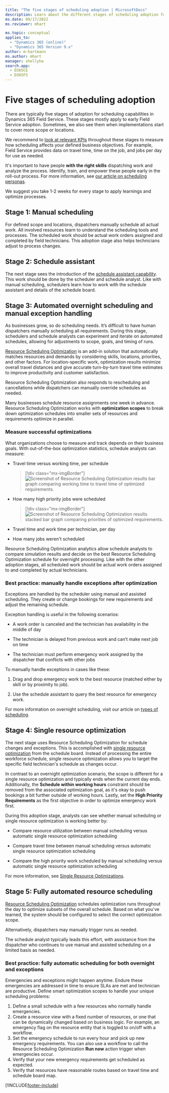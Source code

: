 ```yaml
---
title: "The five stages of scheduling adoption | MicrosoftDocs"
description: Learn about the different stages of scheduling adoption for field service organizations.
ms.date: 09/17/2022
ms.reviewer: mhart

ms.topic: conceptual
applies_to: 
  - "Dynamics 365 (online)"
  - "Dynamics 365 Version 9.x"
author: m-hartmann
ms.author: mhart
manager: shellyha
search.app: 
  - D365CE
  - D365FS
---
```


# Five stages of scheduling adoption

There are typically five stages of adoption for scheduling capabilities in Dynamics 365 Field Service. These stages mostly apply to early Field Service adoption. Sometimes, we also see them when implementations start to cover more scope or locations.

We recommend to [look at relevant KPIs](reports.md) throughout these stages to measure how scheduling affects your defined business objectives. For example, Field Service provides data on travel time, time on the job, and jobs per day for use as needed.

It's important to have people **with the right skills** dispatching work and analyze the process. Identify, train, and empower these people early in the roll-out process. For more information, see [our article on scheduling personas](scheduling-roles-personas.md).

We suggest you take 1-2 weeks for every stage to apply learnings and optimize processes.

## Stage 1: Manual scheduling

For defined scope and locations, dispatchers manually schedule all actual work. All involved resources learn to understand the scheduling tools and processes. The scheduled work should be actual work orders assigned and completed by field technicians. This adoption stage also helps technicians adjust to process changes.

## Stage 2: Schedule assistant

The next stage sees the introduction of the [schedule assistant capability](schedule-assistant.md). This work should be done by the scheduler and schedule analyst. Like with manual scheduling, schedulers learn how to work with the schedule assistant and details of the schedule board.

## Stage 3: Automated overnight scheduling and manual exception handling

As businesses grow, so do scheduling needs. It’s difficult to have human dispatchers manually scheduling all requirements. During this stage, schedulers and schedule analysts can experiment and iterate on automated schedules, allowing for adjustments to scope, goals, and timing of runs.

[Resource Scheduling Optimization](rso-overview.md) is an add-in solution that automatically matches resources and demands by considering skills, locations, priorities, and other factors. For location-specific work, optimization results minimize overall travel distances and give accurate turn-by-turn travel time estimates to improve productivity and customer satisfaction.

Resource Scheduling Optimization also responds to rescheduling and cancellations while dispatchers can manually override schedules as needed.

Many businesses schedule resource assignments one week in advance. Resource Scheduling Optimization works with **optimization scopes** to break down optimization schedules into smaller sets of resources and requirements optimize in parallel.

### Measure successful optimizations

What organizations choose to measure and track depends on their business goals. With out-of-the-box optimization statistics, schedule analysts can measure:

- Travel time versus working time, per schedule

  >[!div class="mx-imgBorder"]
  >![Screenshot of Resource Scheduling Optimization results bar graph comparing working time to travel time of optimized requirements.](media/scheduling-adoption-guide-rso-working-time-vs-travel-time.png)

- How many high priority jobs were scheduled

  > [!div class="mx-imgBorder"]
  >![Screenshot of Resource Scheduling Optimization results stacked bar graph comparing priorities of optimized requirements.](media/scheduling-adoption-guide-rso-bar-graph-priorities.png)

- Travel time and work time per technician, per day

- How many jobs weren't scheduled

Resource Scheduling Optimization analytics allow schedule analysts to compare simulation results and decide on the best Resource Scheduling Optimization schedule for overnight processing. Like with the other adoption stages, all scheduled work should be actual work orders assigned to and completed by actual technicians.

### Best practice: manually handle exceptions after optimization

Exceptions are handled by the scheduler using manual and assisted scheduling. They create or change bookings for new requirements and adjust the remaining schedule.

Exception handling is useful in the following scenarios:

- A work order is canceled and the technician has availability in the middle of day

- The technician is delayed from previous work and can’t make next job on time

- The technician must perform emergency work assigned by the dispatcher that conflicts with other jobs

To manually handle exceptions in cases like these:

1. Drag and drop emergency work to the best resource (matched either by skill or by proximity to job).

2. Use the schedule assistant to query the best resource for emergency work.

For more information on overnight scheduling, visit our article on [types of scheduling](scheduling-capabilities.md).

## Stage 4: Single resource optimization

The next stage uses Resource Scheduling Optimization for schedule changes and exceptions. This is accomplished with [single resource optimization](rso-single-resource-optimization.md) from the schedule board. Instead of processing the entire workforce schedule, single resource optimization allows you to target the specific field technician's schedule as changes occur.

In contrast to an overnight optimization scenario, the scope is different for a single resource optimization and typically ends when the current day ends. Additionally, the **Schedule within working hours** constraint should be removed from the associated optimization goal, as it's okay to push bookings a bit further outside of working hours. Lastly, set the **High Priority Requirements** as the first objective in order to optimize emergency work first.

During this adoption stage, analysts can see whether manual scheduling or single resource optimization is working better by:

- Compare resource utilization between manual scheduling versus automatic single resource optimization scheduling

- Compare travel time between manual scheduling versus automatic single resource optimization scheduling

- Compare the high priority work scheduled by manual scheduling versus automatic single resource optimization scheduling

For more information, see [Single Resource Optimizations](single-resource-optimization.md).

## Stage 5: Fully automated resource scheduling

[Resource Scheduling Optimization](rso-overview.md) schedules optimization runs throughout the day to optimize subsets of the overall schedule. Based on what you've learned, the system should be configured to select the correct optimization scope.

Alternatively, dispatchers may manually trigger runs as needed.

The schedule analyst typically leads this effort, with assistance from the dispatcher who continues to use manual and assisted scheduling on a limited basis as needed.

### Best practice: fully automatic scheduling for both overnight and exceptions

Emergencies and exceptions might happen anytime. Endure these emergencies are addressed in time to ensure SLAs are met and technician are productive. Define smart optimization scopes to handle your unique scheduling problems:

1. Define a small schedule with a few resources who normally handle emergencies.
2. Create a resource view with a fixed number of resources, or one that can be dynamically changed based on business logic. For example, an emergency flag on the resource entity that is toggled to on/off with a workflow.
3. Set the emergency schedule to run every hour and pick up new emergency requirements. You can also use a workflow to call the Resource Scheduling Optimization **Run now** action trigger when emergencies occur.
4. Verify that your new emergency requirements get scheduled as expected.
5. Verify that resources have reasonable routes based on travel time and schedule board map.

[!INCLUDE[footer-include](../includes/footer-banner.md)]

